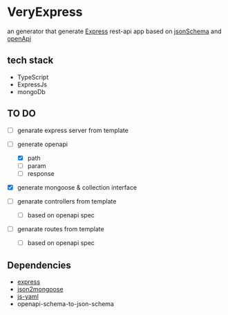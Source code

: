 # VeryExpress
an generator that generate [Express](https://github.com/expressjs/express) rest-api app based on [jsonSchema](https://github.com/json-schema-org) and [openApi](https://github.com/OAI) 

## tech stack
- TypeScript
- ExpressJs
- mongoDb

## TO DO
- [ ] genarate express server from template

- [ ] generate openapi
    - [x] path
    - [ ] param
    - [ ] response  

- [x] generate mongoose & collection interface

- [ ] genarate controllers from template
    - [ ] based on openapi spec

- [ ] genarate routes from template
    - [ ] based on openapi spec

## Dependencies
- [express](https://github.com/expressjs/express)
- [json2mongoose](https://github.com/Justin26l/json2mongoose)
- [js-yaml](https://github.com/nodeca/js-yaml)
- openapi-schema-to-json-schema
